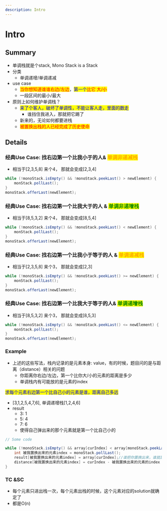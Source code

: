 ```yaml
---
description: Intro
---
```


# Intro

## Summary

* 单调栈就是个stack, Mono Stack is a Stack
* 分类
  * 单调递增/单调递减
* use case
  * <mark style="color:red;">当你想知道谁谁右边/左边</mark>，<mark style="color:blue;">第一个</mark><mark style="color:red;">比它 大/小</mark>
  * 一段区间的最小/最大
* 原则上如何维护单调栈？
  * <mark style="color:blue;">来了个客人，破坏了单调性，不能让客人走，里面的数走</mark>
    * 谁挡住我进入，那就把它踢了
  * 新来的，无论如何都要进栈
  * <mark style="color:red;">被置换出栈的人已经完成了历史使命</mark>

## Details

### 经典Use Case: 找右边第一个比我小于的人& <mark style="color:orange;">单调非递减栈</mark>

* 相当于\[2,3,5,8] 来个4， 那就会变成\[2,3,4]

```java
while (!monoStack.isEmpty() && !monoStack.peekLast() > newElement) {
    monStack.pollLast();
}
monoStack.offerLast(newElement);
```

### 经典Use Case: 找右边第一个比我大于的人 & <mark style="color:green;">单调非递增栈</mark>

* 相当于\[8,5,3,2] 来个4， 那就会变成\[8,5,4]

```java
while (!monoStack.isEmpty() && !monoStack.peekLast() < newElement) {
    monStack.pollLast();
}
monoStack.offerLast(newElement);
```

### 经典Use Case: 找右边第一个比我小于等于的人  & <mark style="color:orange;">单调递减栈</mark>

* 相当于\[2,3,5,8] 来个3， 那就会变成\[2,3]

```java
while (!monoStack.isEmpty() && !monoStack.peekLast() >= newElement) {
    monStack.pollLast();
}
monoStack.offerLast(newElement);
```

### 经典Use Case: 找右边第一个比我大于等于的人& <mark style="color:green;">单调递增栈</mark>

* 相当于\[8,5,3,2] 来个3， 那就会变成\[8,5,3]

```java
while (!monoStack.isEmpty() && !monoStack.peekLast() <= newElement) {
    monStack.pollLast();
}
monoStack.offerLast(newElement);
```



### Example

* 上述的这些写法，栈内记录的是元素本身: value，有的时候，题目问的是与距离（distance）相关的问题
  * 你距离你右边/左边，第一个比你大/小的元素的距离是多少
  * 单调栈内有可能放的是元素的index

<mark style="color:blue;">求每个元素右边第一个比自己小的元素是谁，距离自己多远</mark>

* \[3,1,2,5,4,7,6], 单调递增栈\[1,2,4,6]
* result
  * 3: 1
  * 5: 4
  * 7: 6
  * 使得自己弹出来的那个元素就是第一个比自己小的

```java
// Some code

while (!monoStack.isEmpty() && array[curIndex] < array[monoStack.peekLast()]) {
    int 被我置换出来的元素index = monoStack.pollLast();
    result[被我置换出来的元素index] = array[curIndex];//谁把你置换出来，谁就是你的结果
    distance[被我置换出来的元素index] = curIndex - 被我置换出来的元素的index
}
```

### TC \&SC

* 每个元素只进出栈一次，每个元素出栈的时候，这个元素对应的solution就确定了
* 都是O(n)

